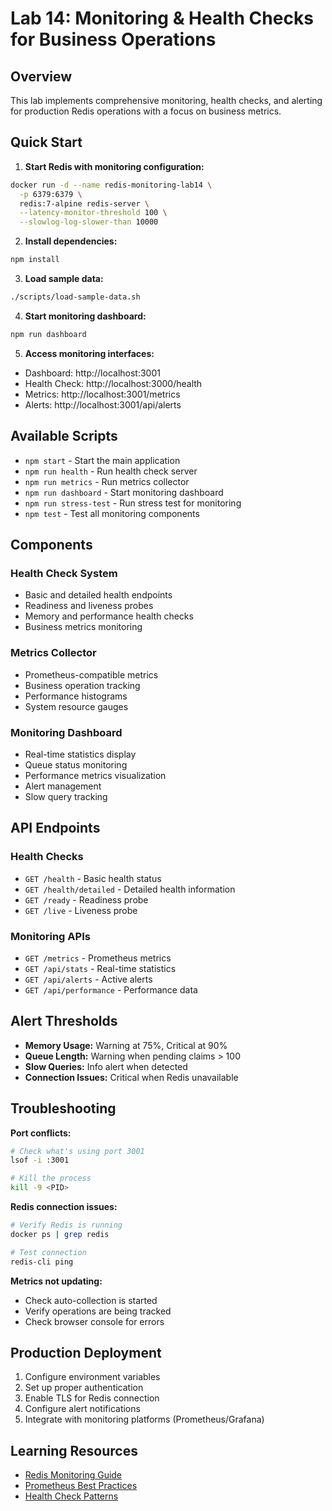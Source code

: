 # Lab 14: Monitoring & Health Checks for Business Operations

## Overview
This lab implements comprehensive monitoring, health checks, and alerting for production Redis operations with a focus on business metrics.

## Quick Start

1. **Start Redis with monitoring configuration:**
```bash
docker run -d --name redis-monitoring-lab14 \
  -p 6379:6379 \
  redis:7-alpine redis-server \
  --latency-monitor-threshold 100 \
  --slowlog-log-slower-than 10000
```

2. **Install dependencies:**
```bash
npm install
```

3. **Load sample data:**
```bash
./scripts/load-sample-data.sh
```

4. **Start monitoring dashboard:**
```bash
npm run dashboard
```

5. **Access monitoring interfaces:**
- Dashboard: http://localhost:3001
- Health Check: http://localhost:3000/health
- Metrics: http://localhost:3001/metrics
- Alerts: http://localhost:3001/api/alerts

## Available Scripts

- `npm start` - Start the main application
- `npm run health` - Run health check server
- `npm run metrics` - Run metrics collector
- `npm run dashboard` - Start monitoring dashboard
- `npm run stress-test` - Run stress test for monitoring
- `npm test` - Test all monitoring components

## Components

### Health Check System
- Basic and detailed health endpoints
- Readiness and liveness probes
- Memory and performance health checks
- Business metrics monitoring

### Metrics Collector
- Prometheus-compatible metrics
- Business operation tracking
- Performance histograms
- System resource gauges

### Monitoring Dashboard
- Real-time statistics display
- Queue status monitoring
- Performance metrics visualization
- Alert management
- Slow query tracking

## API Endpoints

### Health Checks
- `GET /health` - Basic health status
- `GET /health/detailed` - Detailed health information
- `GET /ready` - Readiness probe
- `GET /live` - Liveness probe

### Monitoring APIs
- `GET /metrics` - Prometheus metrics
- `GET /api/stats` - Real-time statistics
- `GET /api/alerts` - Active alerts
- `GET /api/performance` - Performance data

## Alert Thresholds

- **Memory Usage:** Warning at 75%, Critical at 90%
- **Queue Length:** Warning when pending claims > 100
- **Slow Queries:** Info alert when detected
- **Connection Issues:** Critical when Redis unavailable

## Troubleshooting

**Port conflicts:**
```bash
# Check what's using port 3001
lsof -i :3001

# Kill the process
kill -9 <PID>
```

**Redis connection issues:**
```bash
# Verify Redis is running
docker ps | grep redis

# Test connection
redis-cli ping
```

**Metrics not updating:**
- Check auto-collection is started
- Verify operations are being tracked
- Check browser console for errors

## Production Deployment

1. Configure environment variables
2. Set up proper authentication
3. Enable TLS for Redis connection
4. Configure alert notifications
5. Integrate with monitoring platforms (Prometheus/Grafana)

## Learning Resources

- [Redis Monitoring Guide](https://redis.io/docs/management/monitoring/)
- [Prometheus Best Practices](https://prometheus.io/docs/practices/)
- [Health Check Patterns](https://microservices.io/patterns/observability/health-check-api.html)

